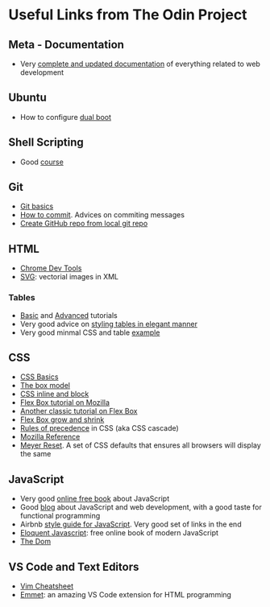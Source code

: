 # Useful Links from The Odin Project

## Meta - Documentation
* Very [complete and updated documentation](https://devdocs.io/) of everything related to web development

## Ubuntu 
* How to configure [dual boot](https://itsfoss.com/install-ubuntu-1404-dual-boot-mode-windows-8-81-uefi/)

## Shell Scripting
* Good [course](https://swcarpentry.github.io/shell-novice/)

## Git
* [Git basics](https://www.theodinproject.com/lessons/foundations-git-basics)
* [How to commit](https://cbea.ms/git-commit/). Advices on commiting messages
* [Create GitHub repo from local git repo](https://cli.github.com/manual/gh_repo_create)

## HTML
* [Chrome Dev Tools](https://developer.chrome.com/docs/devtools/)
* [SVG](https://www.theodinproject.com/lessons/node-path-intermediate-html-and-css-svg): vectorial images in XML

### Tables
* [Basic](https://developer.mozilla.org/en-US/docs/Learn/HTML/Tables/Basics) and [Advanced](https://developer.mozilla.org/en-US/docs/Learn/HTML/Tables/Advanced) tutorials
* Very good advice on [styling tables in elegant manner](https://pencilandpaper.io/articles/ux-pattern-analysis-enterprise-data-tables/)
* Very good minmal CSS and table [example](https://mdn.github.io/learning-area/html/tables/assessment-finished/planets-data.html)


## CSS
* [CSS Basics](https://www.theodinproject.com/lessons/foundations-css-foundations)
* [The box model](https://developer.mozilla.org/en-US/docs/Learn/CSS/Building_blocks/The_box_model)
* [CSS inline and block](https://developer.mozilla.org/en-US/docs/Learn/CSS/CSS_layout/Normal_Flow)
* [Flex Box tutorial on Mozilla](https://developer.mozilla.org/en-US/docs/Web/CSS/CSS_Flexible_Box_Layout/Basic_Concepts_of_Flexbox)
* [Another classic tutorial on Flex Box](https://css-tricks.com/snippets/css/a-guide-to-flexbox/)
* [Flex Box grow and shrink](https://css-tricks.com/understanding-flex-grow-flex-shrink-and-flex-basis/)
* [Rules of precedence](https://wattenberger.com/blog/css-cascade) in CSS (aka CSS cascade)
* [Mozilla Reference](https://developer.mozilla.org/en-US/docs/Web/CSS/Reference)
* [Meyer Reset](https://meyerweb.com/eric/tools/css/reset/). A set of CSS defaults that ensures all browsers will display the same

## JavaScript
* Very good [online free book](https://javascript.info/) about JavaScript
* Good [blog](https://jrsinclair.com/) about JavaScript and web development, with a good taste for functional programming
* Airbnb [style guide for JavaScript](https://github.com/airbnb/javascript). Very good set of links in the end
* [Eloquent Javascript](https://eloquentjavascript.net/): free online book of modern JavaScript
* [The Dom](https://www.theodinproject.com/lessons/foundations-dom-manipulation-and-events)

## VS Code and Text Editors
* [Vim Cheatsheet](https://vim.rtorr.com/)
* [Emmet](https://www.theodinproject.com/lessons/node-path-intermediate-html-and-css-emmet): an amazing VS Code extension for HTML programming

